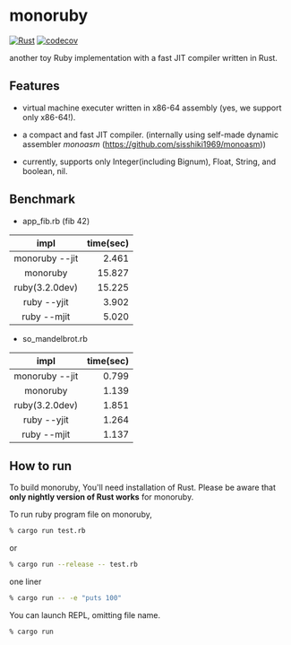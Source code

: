 # monoruby

[![Rust](https://github.com/sisshiki1969/monoruby/actions/workflows/rust.yml/badge.svg?branch=master)](https://github.com/sisshiki1969/monoruby/actions/workflows/rust.yml)
[![codecov](https://codecov.io/gh/sisshiki1969/monoruby/branch/master/graph/badge.svg?token=vAvpafdKER)](https://codecov.io/gh/sisshiki1969/monoruby)

another toy Ruby implementation with a fast JIT compiler written in Rust.

## Features

- virtual machine executer written in x86-64 assembly (yes, we support only x86-64!).

- a compact and fast JIT compiler. (internally using self-made dynamic assembler *monoasm* (<https://github.com/sisshiki1969/monoasm>))

- currently, supports only Integer(including Bignum), Float, String, and boolean, nil.

## Benchmark

- app_fib.rb (fib 42)

|     impl         | time(sec)  |
|:----------------:|-----------:|
|  monoruby --jit  |   2.461    |
|  monoruby        |  15.827    |
|  ruby(3.2.0dev)  |  15.225    |
|  ruby --yjit     |   3.902    |
|  ruby --mjit     |   5.020    |

- so_mandelbrot.rb

|     impl         | time(sec)  |
|:----------------:|-----------:|
|  monoruby --jit  |   0.799    |
|  monoruby        |   1.139    |
|  ruby(3.2.0dev)  |   1.851    |
|  ruby --yjit     |   1.264    |
|  ruby --mjit     |   1.137    |

## How to run

To build monoruby, You'll need installation of Rust.
Please be aware that **only nightly version of Rust works** for monoruby.

To run ruby program file on monoruby,

```sh
% cargo run test.rb
```

or

```sh
% cargo run --release -- test.rb
```

one liner

```sh
% cargo run -- -e "puts 100"
```

You can launch REPL, omitting file name.

```sh
% cargo run
```
